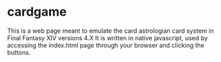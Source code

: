 # cardgame
This is a web page meant to emulate the card astrologian card system in Final Fantasy XIV versions 4.X
It is written in native javascript, used by accessing the index.html page through your browser and clicking the buttons.
